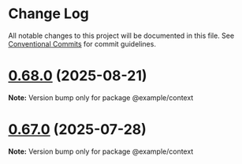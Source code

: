 # Change Log

All notable changes to this project will be documented in this file.
See [Conventional Commits](https://conventionalcommits.org) for commit guidelines.

# [0.68.0](https://github.com/gabeklein/expressive-mvc/compare/v0.67.0...v0.68.0) (2025-08-21)

**Note:** Version bump only for package @example/context





# [0.67.0](https://github.com/gabeklein/expressive-mvc/compare/v0.66.2...v0.67.0) (2025-07-28)

**Note:** Version bump only for package @example/context

